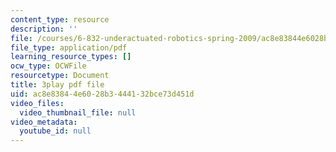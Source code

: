 ```yaml
---
content_type: resource
description: ''
file: /courses/6-832-underactuated-robotics-spring-2009/ac8e83844e6028b3444132bce73d451d_Gho0bmTsnA4.pdf
file_type: application/pdf
learning_resource_types: []
ocw_type: OCWFile
resourcetype: Document
title: 3play pdf file
uid: ac8e8384-4e60-28b3-4441-32bce73d451d
video_files:
  video_thumbnail_file: null
video_metadata:
  youtube_id: null
---
```

